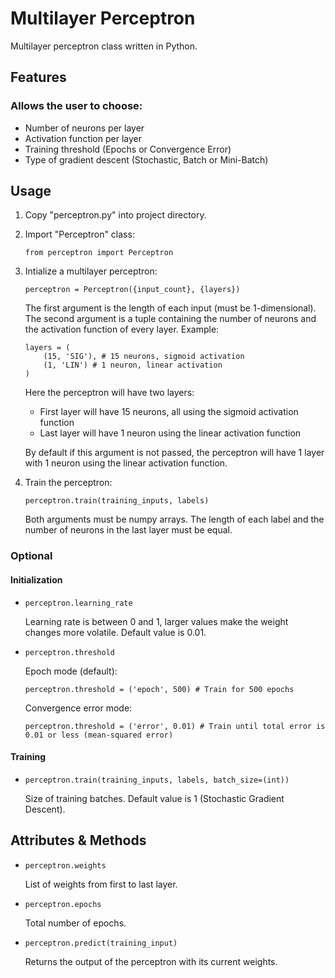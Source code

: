 # Multilayer Perceptron
Multilayer perceptron class written in Python.

## Features

### Allows the user to choose:
* Number of neurons per layer
* Activation function per layer
* Training threshold (Epochs or Convergence Error)
* Type of gradient descent (Stochastic, Batch or Mini-Batch)

## Usage
1.  Copy "perceptron.py" into project directory.
2.  Import "Perceptron" class:
    ```
    from perceptron import Perceptron
    ```
3.  Intialize a multilayer perceptron:
    ```
    perceptron = Perceptron({input_count}, {layers})
    ```
    The first argument is the length of each input (must be 1-dimensional). The second argument is a tuple containing the number of neurons and the activation function of every layer. Example:
    ```    
    layers = (
        (15, 'SIG'), # 15 neurons, sigmoid activation
        (1, 'LIN') # 1 neuron, linear activation
    )
    ```
    Here the perceptron will have two layers:
    * First layer will have 15 neurons, all using the sigmoid activation function
    * Last layer will have 1 neuron using the linear activation function
    
    By default if this argument is not passed, the perceptron will have 1 layer with 1 neuron using the linear activation function.
    
 4. Train the perceptron:
    ```
    perceptron.train(training_inputs, labels)
    ```
    Both arguments must be numpy arrays. The length of each label and the number of neurons in the last layer must be equal.
    
### Optional
#### Initialization
* ```perceptron.learning_rate```

    Learning rate is between 0 and 1, larger values make the weight changes more volatile. Default value is 0.01.
* ```perceptron.threshold```

    Epoch mode (default):
    ```
    perceptron.threshold = ('epoch', 500) # Train for 500 epochs
    ```
    Convergence error mode:
    ```
    perceptron.threshold = ('error', 0.01) # Train until total error is 0.01 or less (mean-squared error)
    ```
#### Training
* ```perceptron.train(training_inputs, labels, batch_size=(int))```

    Size of training batches. Default value is 1 (Stochastic Gradient Descent).

## Attributes & Methods
* ```perceptron.weights```
    
    List of weights from first to last layer.
* ```perceptron.epochs```
    
    Total number of epochs.
* ```perceptron.predict(training_input)```
    
    Returns the output of the perceptron with its current weights.
